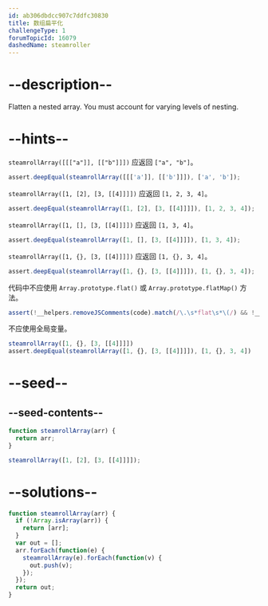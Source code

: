 ```yaml
---
id: ab306dbdcc907c7ddfc30830
title: 数组扁平化
challengeType: 1
forumTopicId: 16079
dashedName: steamroller
---
```


# --description--

Flatten a nested array. You must account for varying levels of nesting.

# --hints--

`steamrollArray([[["a"]], [["b"]]])` 应返回 `["a", "b"]`。

```js
assert.deepEqual(steamrollArray([[['a']], [['b']]]), ['a', 'b']);
```

`steamrollArray([1, [2], [3, [[4]]]])` 应返回 `[1, 2, 3, 4]`。

```js
assert.deepEqual(steamrollArray([1, [2], [3, [[4]]]]), [1, 2, 3, 4]);
```

`steamrollArray([1, [], [3, [[4]]]])` 应返回 `[1, 3, 4]`。

```js
assert.deepEqual(steamrollArray([1, [], [3, [[4]]]]), [1, 3, 4]);
```

`steamrollArray([1, {}, [3, [[4]]]])` 应返回 `[1, {}, 3, 4]`。

```js
assert.deepEqual(steamrollArray([1, {}, [3, [[4]]]]), [1, {}, 3, 4]);
```

代码中不应使用 `Array.prototype.flat()` 或 `Array.prototype.flatMap()` 方法。

```js
assert(!__helpers.removeJSComments(code).match(/\.\s*flat\s*\(/) && !__helpers.removeJSComments(code).match(/\.\s*flatMap\s*\(/));
```

不应使用全局变量。

```js
steamrollArray([1, {}, [3, [[4]]]])
assert.deepEqual(steamrollArray([1, {}, [3, [[4]]]]), [1, {}, 3, 4])
```

# --seed--

## --seed-contents--

```js
function steamrollArray(arr) {
  return arr;
}

steamrollArray([1, [2], [3, [[4]]]]);
```

# --solutions--

```js
function steamrollArray(arr) {
  if (!Array.isArray(arr)) {
    return [arr];
  }
  var out = [];
  arr.forEach(function(e) {
    steamrollArray(e).forEach(function(v) {
      out.push(v);
    });
  });
  return out;
}
```
